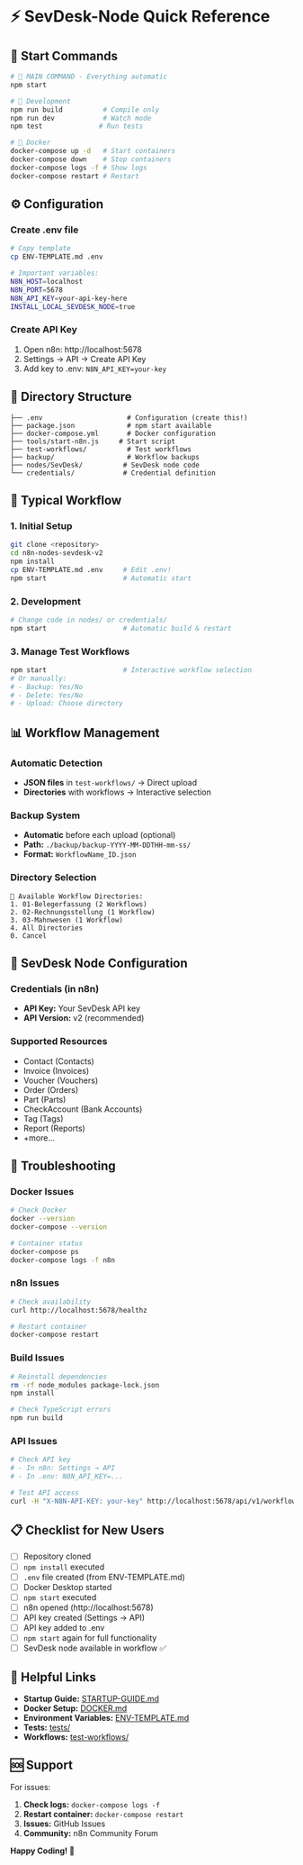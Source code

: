 # ⚡ SevDesk-Node Quick Reference

## 🚀 Start Commands

```bash
# 🎯 MAIN COMMAND - Everything automatic
npm start

# 🔧 Development
npm run build          # Compile only
npm run dev            # Watch mode
npm test              # Run tests

# 🐳 Docker
docker-compose up -d   # Start containers
docker-compose down    # Stop containers
docker-compose logs -f # Show logs
docker-compose restart # Restart
```

## ⚙️ Configuration

### Create .env file
```bash
# Copy template
cp ENV-TEMPLATE.md .env

# Important variables:
N8N_HOST=localhost
N8N_PORT=5678
N8N_API_KEY=your-api-key-here
INSTALL_LOCAL_SEVDESK_NODE=true
```

### Create API Key
1. Open n8n: http://localhost:5678
2. Settings → API → Create API Key
3. Add key to .env: `N8N_API_KEY=your-key`

## 📁 Directory Structure

```
├── .env                     # Configuration (create this!)
├── package.json             # npm start available
├── docker-compose.yml       # Docker configuration
├── tools/start-n8n.js     # Start script
├── test-workflows/          # Test workflows
├── backup/                  # Workflow backups
├── nodes/SevDesk/          # SevDesk node code
└── credentials/            # Credential definition
```

## 🔄 Typical Workflow

### 1. Initial Setup
```bash
git clone <repository>
cd n8n-nodes-sevdesk-v2
npm install
cp ENV-TEMPLATE.md .env     # Edit .env!
npm start                   # Automatic start
```

### 2. Development
```bash
# Change code in nodes/ or credentials/
npm start                   # Automatic build & restart
```

### 3. Manage Test Workflows
```bash
npm start                   # Interactive workflow selection
# Or manually:
# - Backup: Yes/No
# - Delete: Yes/No  
# - Upload: Choose directory
```

## 📊 Workflow Management

### Automatic Detection
- **JSON files** in `test-workflows/` → Direct upload
- **Directories** with workflows → Interactive selection

### Backup System
- **Automatic** before each upload (optional)
- **Path:** `./backup/backup-YYYY-MM-DDTHH-mm-ss/`
- **Format:** `WorkflowName_ID.json`

### Directory Selection
```
📁 Available Workflow Directories:
1. 01-Belegerfassung (2 Workflows)
2. 02-Rechnungsstellung (1 Workflow) 
3. 03-Mahnwesen (1 Workflow)
4. All Directories
0. Cancel
```

## 🔧 SevDesk Node Configuration

### Credentials (in n8n)
- **API Key:** Your SevDesk API key
- **API Version:** v2 (recommended)

### Supported Resources
- Contact (Contacts)
- Invoice (Invoices)
- Voucher (Vouchers)
- Order (Orders)
- Part (Parts)
- CheckAccount (Bank Accounts)
- Tag (Tags)
- Report (Reports)
- +more...

## 🚨 Troubleshooting

### Docker Issues
```bash
# Check Docker
docker --version
docker-compose --version

# Container status
docker-compose ps
docker-compose logs -f n8n
```

### n8n Issues
```bash
# Check availability
curl http://localhost:5678/healthz

# Restart container
docker-compose restart
```

### Build Issues
```bash
# Reinstall dependencies
rm -rf node_modules package-lock.json
npm install

# Check TypeScript errors
npm run build
```

### API Issues
```bash
# Check API key
# - In n8n: Settings → API
# - In .env: N8N_API_KEY=...

# Test API access
curl -H "X-N8N-API-KEY: your-key" http://localhost:5678/api/v1/workflows
```

## 📋 Checklist for New Users

- [ ] Repository cloned
- [ ] `npm install` executed
- [ ] `.env` file created (from ENV-TEMPLATE.md)
- [ ] Docker Desktop started
- [ ] `npm start` executed
- [ ] n8n opened (http://localhost:5678)
- [ ] API key created (Settings → API)
- [ ] API key added to .env
- [ ] `npm start` again for full functionality
- [ ] SevDesk node available in workflow ✅

## 🎯 Helpful Links

- **Startup Guide:** [STARTUP-GUIDE.md](STARTUP-GUIDE.md)
- **Docker Setup:** [DOCKER.md](DOCKER.md)
- **Environment Variables:** [ENV-TEMPLATE.md](ENV-TEMPLATE.md)
- **Tests:** [tests/](tests/)
- **Workflows:** [test-workflows/](test-workflows/)

## 🆘 Support

For issues:
1. **Check logs:** `docker-compose logs -f`
2. **Restart container:** `docker-compose restart`  
3. **Issues:** GitHub Issues
4. **Community:** n8n Community Forum

**Happy Coding! 🚀**
